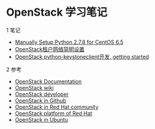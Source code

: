 # OpenStack 学习笔记

1 笔记
  * [Manually Setup Python 2.7.8 for CentOS 6.5](/os/devel-env.rst)
  * [OpenStack租户网络简明设置](/os/tenant-networking-zh.rst)
  * [OpenStack python-keystoneclient开发, getting started](/os/python-keystoneclient开发getting-started.rst)

2 参考
  - [OpenStack Documentation](http://docs.openstack.org/)
  - [OpenStack wiki](https://wiki.openstack.org/wiki/Main_Page)
  - [OpenStack developer](http://docs.openstack.org/developer/openstack-projects.html)
  - [OpenStack in Github](https://github.com/openstack/)
  - [OpenStack in Red Hat community](https://openstack.redhat.com/Main_Page)
  - [OpenStack platform of Red Hat](https://access.redhat.com/documentation/en-US/Red_Hat_Enterprise_Linux_OpenStack_Platform/)
  - [OpenStack in Ubuntu](http://www.ubuntu.com/cloud/openstack/)
